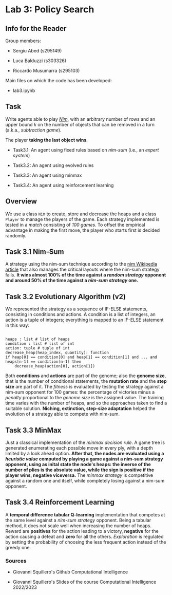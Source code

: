# Lab 3: Policy Search

## Info for the Reader

Group members:

- Sergiu Abed (s295149)

- Luca Balduzzi (s303326)

- Riccardo Musumarra (s295103)

Main files on which the code has been developed:

- lab3.ipynb

## Task

Write agents able to play [*Nim*](https://en.wikipedia.org/wiki/Nim), with an arbitrary number of rows and an upper bound $k$ on the number of objects that can be removed in a turn (a.k.a., *subtraction game*).

The player **taking the last object wins**.

- Task3.1: An agent using fixed rules based on *nim-sum* (i.e., an *expert system*)

- Task3.2: An agent using evolved rules

- Task3.3: An agent using minmax

- Task3.4: An agent using reinforcement learning

## Overview

We use a class ```Nim``` to create, store and decrease the heaps and a class ```Player``` to manage the players of the game. Each strategy implemented is tested in a *match* consisting of *100 games*. To offset the empirical advantage in making the first move, the player who starts first is decided randomly.

## Task 3.1 Nim-Sum

A strategy using the nim-sum technique according to the [nim Wikipedia article](https://en.wikipedia.org/wiki/Nim) that also manages the critical layouts where the nim-sum strategy fails. **It wins almost 100% of the time against a *random strategy* opponent and around 50% of the time against a *nim-sum strategy* one.**

## Task 3.2 Evolutionary Algorithm (v2)

We represented the strategy as a sequence of IF-ELSE statements, consisting in conditions and actions. A condition is a list of integers, an action is a tuple of integers; everything is mapped to an IF-ELSE statement in this way: <br/>

```

heaps : list # list of heaps
condition : list # list of int
action: tuple # tuple of int
decrease_heap(heap_index, quantity): function
if heap[0] == condition[0] and heap[1] == condition[1] and ... and heaps[n-1] == condition[n-1] then
    decrease_heap(action[0], action[1])
```

Both **conditions** and **actions** are part of the genome; also the **genome size**, that is the number of conditional statements, the **mutation rate** and the **step size** are part of it. The *fitness* is evaluated by testing the strategy against a nim-sum opponent for 100 games: the percentage of victories minus a *penalty* proportional to the *genome size* is the assigned value. The training time varies with the number of heaps, and so the approaches taken to find a suitable solution. **Niching, extinction, step-size adaptation** helped the evolution of a strategy able to compete with nim-sum.

## Task 3.3 MinMax

Just a classical implementation of the *minmax decision rule*. A game tree is generated enumerating each possible move in every ply, with a depth limited by a look ahead option. **After that, the nodes are evaluated using a *heuristic value* computed by playing a game against a nim-sum strategy opponent, using as inital state the node's heaps: the inverse of the number of plies is the absolute value, while the sign is positive if the player wins, negative viceversa.** The *minmax strategy* is competitive against a random one and itself, while completely losing against a nim-sum opponent.

## Task 3.4 Reinforcement Learning

A **temporal difference tabular Q-learning** implementation that competes at the same level against a *nim-sum strategy* opponent. Being a tabular method, it does not scale well when increasing the number of heaps. Reward are **positives** for the action leading to a victory, **negative** for the action causing a defeat and **zero** for all the others. *Exploration* is regulated by setting the probability of choosing the less frequent action instead of the greedy one.

### Sources

- Giovanni Squillero's Github Computational Intelligence

- Giovanni Squillero's Slides of the course Computational Intelligence 2022/2023
